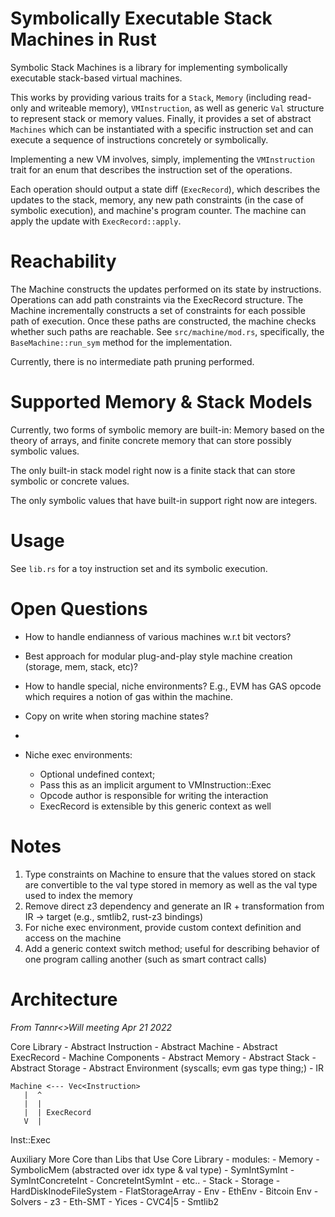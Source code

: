 # Symbolically Executable Stack Machines in Rust
Symbolic Stack Machines is a library for implementing symbolically executable stack-based virtual machines.

This works by providing various traits for a `Stack`, `Memory` (including read-only and writeable memory), `VMInstruction`,
as well as generic `Val` structure to represent stack or memory values. Finally, it provides a set of abstract `Machines`
which can be instantiated with a specific instruction set and can execute a sequence of instructions concretely or symbolically.

Implementing a new VM involves, simply, implementing the `VMInstruction` trait for an enum that describes the instruction set of the
operations.

Each operation should output a state diff (`ExecRecord`), which describes the updates to the stack, memory, any new path constraints (in the case of symbolic execution), and machine's program counter. The machine can apply the update with `ExecRecord::apply`.

# Reachability

The Machine constructs the updates performed on its state by instructions. Operations can add path constraints via the ExecRecord structure. The Machine incrementally constructs a set of constraints for each possible path of execution. Once these paths are constructed, the machine checks whether such paths are reachable. See `src/machine/mod.rs`, specifically, the `BaseMachine::run_sym` method for the implementation.

Currently, there is no intermediate path pruning performed.

# Supported Memory & Stack Models
Currently, two forms of symbolic memory are built-in: Memory based on the theory of arrays, and finite concrete memory that can store possibly symbolic values.

The only built-in stack model right now is a finite stack that can store symbolic or concrete values.

The only symbolic values that have built-in support right now are integers.

# Usage
See `lib.rs` for a toy instruction set and its symbolic execution.

# Open Questions
- How to handle endianness of various machines w.r.t bit vectors?
- Best approach for modular plug-and-play style machine creation (storage, mem, stack, etc)?
- How to handle special, niche environments? E.g., EVM has GAS opcode which requires a notion of gas within the machine.
- Copy on write when storing machine states?
-

- Niche exec environments:
    - Optional undefined context;
    - Pass this as an implicit argument to VMInstruction::Exec
    - Opcode author is responsible for writing the interaction
    - ExecRecord is extensible by this generic context as well



# Notes 
1. Type constraints on Machine to ensure that the values stored on stack are convertible to the val type stored in memory as well as the val type used to index the memory
2. Remove direct z3 dependency and generate an IR + transformation from IR -> target (e.g., smtlib2, rust-z3 bindings)
3. For niche exec environment, provide custom context definition and access on the machine
4. Add a generic context switch method; useful for describing behavior of one program calling another (such as smart contract calls)







# Architecture 

*From Tannr<>Will meeting Apr 21 2022*

Core Library
    - Abstract Instruction
    - Abstract Machine
    - Abstract ExecRecord
    - Machine Components
        - Abstract Memory
        - Abstract Stack
        - Abstract Storage
        - Abstract Environment (syscalls; evm gas type thing;)
    - IR

    Machine <--- Vec<Instruction>
       |  ^
       |  |
       |  | ExecRecord
       V  |
   Inst::Exec 



Auxiliary More Core than Libs that Use Core Library
    - modules:
        - Memory
            - SymbolicMem (abstracted over idx type & val type)
                - SymIntSymInt
                - SymIntConcreteInt
                - ConcreteIntSymInt
                - etc..
        - Stack
        - Storage
            - HardDiskInodeFileSystem
            - FlatStorageArray
        - Env
            - EthEnv
            - Bitcoin Env
        - Solvers
            - z3
            - Eth-SMT
            - Yices
            - CVC4|5
            - Smtlib2
        
